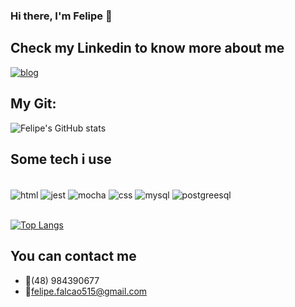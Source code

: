### Hi there, I'm Felipe 👋

## Check my Linkedin to know more about me

[![blog](https://img.shields.io/badge/LinkedIn-0077B5?style=for-the-badge&logo=linkedin&logoColor=white)](https://www.linkedin.com/in/felipefal/)

## My Git:

![Felipe's GitHub stats](https://github-readme-stats.vercel.app/api?username=felipefalcao515&show_icons=true&theme=tokyonight)

## Some tech i use

<div style="display: inline_block"><br/>
    <img align="center" alt="html" src="https://img.shields.io/badge/HTML-239120?style=for-the-badge&logo=html5&logoColor=white" />
    <img align="center" alt="jest" src="https://img.shields.io/badge/Jest-323330?style=for-the-badge&logo=Jest&logoColor=white" />
    <img align="center" alt="mocha" src="https://img.shields.io/badge/mocha.js-323330?style=for-the-badge&logo=mocha&logoColor=Brown" />
    <img align="center" alt="css" src="https://img.shields.io/badge/CSS-239120?&style=for-the-badge&logo=css3&logoColor=white" />
    <img align="center" alt="mysql" src="https://img.shields.io/badge/MySQL-00000F?style=for-the-badge&logo=mysql&logoColor=white" />
    <img align="center" alt="postgreesql" src="https://img.shields.io/badge/PostgreSQL-316192?style=for-the-badge&logo=postgresql&logoColor=white" />
</div><br/>

[![Top Langs](https://github-readme-stats.vercel.app/api/top-langs/?username=felipefalcao515&&layout=compact)](https://github.com/anuraghazra/github-readme-stats)


## You can contact me
- 📲(48) 984390677
- 📧felipe.falcao515@gmail.com

